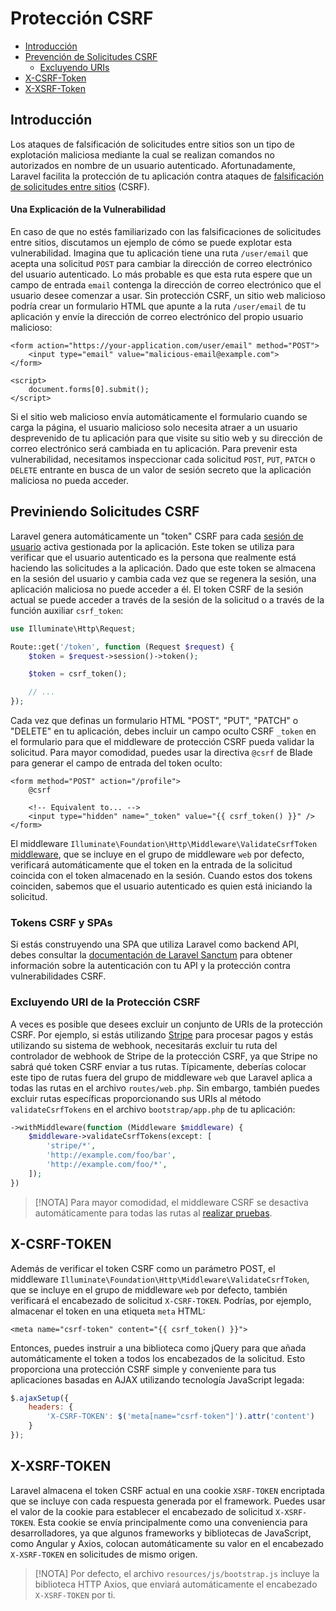 # Protección CSRF

- [Introducción](#csrf-introduction)
- [Prevención de Solicitudes CSRF](#preventing-csrf-requests)
  - [Excluyendo URIs](#csrf-excluding-uris)
- [X-CSRF-Token](#csrf-x-csrf-token)
- [X-XSRF-Token](#csrf-x-xsrf-token)

<a name="csrf-introduction"></a>
## Introducción

Los ataques de falsificación de solicitudes entre sitios son un tipo de explotación maliciosa mediante la cual se realizan comandos no autorizados en nombre de un usuario autenticado. Afortunadamente, Laravel facilita la protección de tu aplicación contra ataques de [falsificación de solicitudes entre sitios](https://es.wikipedia.org/wiki/Falsificaci%C3%B3n_de_solicitudes_de_sitio_cruzado) (CSRF).

<a name="csrf-explanation"></a>
#### Una Explicación de la Vulnerabilidad

En caso de que no estés familiarizado con las falsificaciones de solicitudes entre sitios, discutamos un ejemplo de cómo se puede explotar esta vulnerabilidad. Imagina que tu aplicación tiene una ruta `/user/email` que acepta una solicitud `POST` para cambiar la dirección de correo electrónico del usuario autenticado. Lo más probable es que esta ruta espere que un campo de entrada `email` contenga la dirección de correo electrónico que el usuario desee comenzar a usar.
Sin protección CSRF, un sitio web malicioso podría crear un formulario HTML que apunte a la ruta `/user/email` de tu aplicación y envíe la dirección de correo electrónico del propio usuario malicioso:


```blade
<form action="https://your-application.com/user/email" method="POST">
    <input type="email" value="malicious-email@example.com">
</form>

<script>
    document.forms[0].submit();
</script>

```
Si el sitio web malicioso envía automáticamente el formulario cuando se carga la página, el usuario malicioso solo necesita atraer a un usuario desprevenido de tu aplicación para que visite su sitio web y su dirección de correo electrónico será cambiada en tu aplicación.
Para prevenir esta vulnerabilidad, necesitamos inspeccionar cada solicitud `POST`, `PUT`, `PATCH` o `DELETE` entrante en busca de un valor de sesión secreto que la aplicación maliciosa no pueda acceder.

<a name="preventing-csrf-requests"></a>
## Previniendo Solicitudes CSRF

Laravel genera automáticamente un "token" CSRF para cada [sesión de usuario](/docs/%7B%7Bversion%7D%7D/session) activa gestionada por la aplicación. Este token se utiliza para verificar que el usuario autenticado es la persona que realmente está haciendo las solicitudes a la aplicación. Dado que este token se almacena en la sesión del usuario y cambia cada vez que se regenera la sesión, una aplicación maliciosa no puede acceder a él.
El token CSRF de la sesión actual se puede acceder a través de la sesión de la solicitud o a través de la función auxiliar `csrf_token`:


```php
use Illuminate\Http\Request;

Route::get('/token', function (Request $request) {
    $token = $request->session()->token();

    $token = csrf_token();

    // ...
});
```
Cada vez que definas un formulario HTML "POST", "PUT", "PATCH" o "DELETE" en tu aplicación, debes incluir un campo oculto CSRF `_token` en el formulario para que el middleware de protección CSRF pueda validar la solicitud. Para mayor comodidad, puedes usar la directiva `@csrf` de Blade para generar el campo de entrada del token oculto:


```blade
<form method="POST" action="/profile">
    @csrf

    <!-- Equivalent to... -->
    <input type="hidden" name="_token" value="{{ csrf_token() }}" />
</form>

```
El middleware `Illuminate\Foundation\Http\Middleware\ValidateCsrfToken` [middleware](/docs/%7B%7Bversion%7D%7D/middleware), que se incluye en el grupo de middleware `web` por defecto, verificará automáticamente que el token en la entrada de la solicitud coincida con el token almacenado en la sesión. Cuando estos dos tokens coinciden, sabemos que el usuario autenticado es quien está iniciando la solicitud.

<a name="csrf-tokens-and-spas"></a>
### Tokens CSRF y SPAs

Si estás construyendo una SPA que utiliza Laravel como backend API, debes consultar la [documentación de Laravel Sanctum](/docs/%7B%7Bversion%7D%7D/sanctum) para obtener información sobre la autenticación con tu API y la protección contra vulnerabilidades CSRF.

<a name="csrf-excluding-uris"></a>
### Excluyendo URI de la Protección CSRF

A veces es posible que desees excluir un conjunto de URIs de la protección CSRF. Por ejemplo, si estás utilizando [Stripe](https://stripe.com) para procesar pagos y estás utilizando su sistema de webhook, necesitarás excluir tu ruta del controlador de webhook de Stripe de la protección CSRF, ya que Stripe no sabrá qué token CSRF enviar a tus rutas.
Típicamente, deberías colocar este tipo de rutas fuera del grupo de middleware `web` que Laravel aplica a todas las rutas en el archivo `routes/web.php`. Sin embargo, también puedes excluir rutas específicas proporcionando sus URIs al método `validateCsrfTokens` en el archivo `bootstrap/app.php` de tu aplicación:


```php
->withMiddleware(function (Middleware $middleware) {
    $middleware->validateCsrfTokens(except: [
        'stripe/*',
        'http://example.com/foo/bar',
        'http://example.com/foo/*',
    ]);
})
```
> [!NOTA]
Para mayor comodidad, el middleware CSRF se desactiva automáticamente para todas las rutas al [realizar pruebas](/docs/%7B%7Bversion%7D%7D/testing).

<a name="csrf-x-csrf-token"></a>
## X-CSRF-TOKEN

Además de verificar el token CSRF como un parámetro POST, el middleware `Illuminate\Foundation\Http\Middleware\ValidateCsrfToken`, que se incluye en el grupo de middleware `web` por defecto, también verificará el encabezado de solicitud `X-CSRF-TOKEN`. Podrías, por ejemplo, almacenar el token en una etiqueta `meta` HTML:


```blade
<meta name="csrf-token" content="{{ csrf_token() }}">

```
Entonces, puedes instruir a una biblioteca como jQuery para que añada automáticamente el token a todos los encabezados de la solicitud. Esto proporciona una protección CSRF simple y conveniente para tus aplicaciones basadas en AJAX utilizando tecnología JavaScript legada:


```js
$.ajaxSetup({
    headers: {
        'X-CSRF-TOKEN': $('meta[name="csrf-token"]').attr('content')
    }
});

```

<a name="csrf-x-xsrf-token"></a>
## X-XSRF-TOKEN

Laravel almacena el token CSRF actual en una cookie `XSRF-TOKEN` encriptada que se incluye con cada respuesta generada por el framework. Puedes usar el valor de la cookie para establecer el encabezado de solicitud `X-XSRF-TOKEN`.
Esta cookie se envía principalmente como una conveniencia para desarrolladores, ya que algunos frameworks y bibliotecas de JavaScript, como Angular y Axios, colocan automáticamente su valor en el encabezado `X-XSRF-TOKEN` en solicitudes de mismo origen.
> [!NOTA]
Por defecto, el archivo `resources/js/bootstrap.js` incluye la biblioteca HTTP Axios, que enviará automáticamente el encabezado `X-XSRF-TOKEN` por ti.